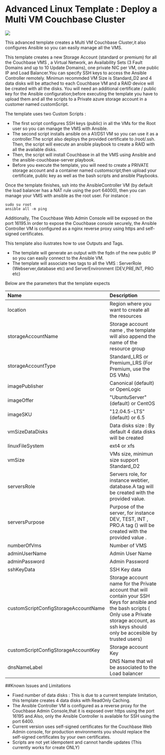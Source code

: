 # Advanced Linux Template : Deploy a Multi VM Couchbase Cluster

<a href="https://portal.azure.com/#create/Microsoft.Template/uri/https%3A%2F%2Fraw.githubusercontent.com%2FAzure%2Fazure-quickstart-templates%2Fmaster%2Fcouchbase-ansible%2Fazuredeploy.json" target="_blank">
    <img src="http://azuredeploy.net/deploybutton.png"/>
</a>


This advanced template creates a Multi VM Couchbase Cluster,it also configures Ansible so you can easily manage all the VMS. 

This template  creates a new Storage Account (standard or premium) for all the Couchbase VMS , a Virtual Network, an Availability Sets (3 Fault Domains and up to 10 Update Domains), one private NIC per VM, one public IP and Load Balancer.You can specify SSH keys to access the Ansible Controller remotely. Minimun recommded VM Size is Standard_D2 and 4 data disks will be attached to each Couchbase VM and a RAID device will be created with all the disks.
You will need an additional certificate / public key for the Ansible configuration;before executing the template you have to upload them and all the scripts to a Private azure storage account in a customer named customScript.

The template uses two Custom Scripts  :
 * The first script configures SSH keys (public) in all the VMs for the Root user so you can manage the VMS with Ansible.
 * The second script installs ansible on a A1/DS1 VM so you can use it as a controller.The script also deploys the provided certificate to /root/.ssh. Then, the script will execute an ansible playbook to create a RAID with all the available disks.
 * Then, the script will install Couchbase in all the VMS using Ansible and the ansible-couchbase-server  playbook.
 * Before you execute the template, you will need to create a PRIVATE storage account and a container named customscript;then  upload your certificate, public key as well as the bash scripts and ansible Playbooks.

 Once the template finishes, ssh into the AnsibleController VM (by default the load balancer has a NAT rule using the port 64000), then you can manage your VMS with ansible as the root user. For instance : 

```
sudo su root
ansible all -m ping
```

Additionally, The Couchbase Web Admin Console will be exposed on the port 16195.In order to expose the Couchbase console securely, the Ansible Controller VM is configured as a nginx reverse proxy using https and self-signed certificates.

This template also ilustrates how to use Outputs and Tags.
 * The template will generate an output with the fqdn of the new public IP so you can easily connect to the Ansible VM.
 * The template will associate two tags to all the VMS : ServerRole (Webserver,database etc) and ServerEnvironment (DEV,PRE,INT, PRO etc)

Below are the parameters that the template expects

| Name   | Description    |
|:--- |:---|
| location  | Region where you want to create all the resources |
| storageAccountName  | Storage account name , the template will also append the name of the resource group |
| storageAccountType  | Standard_LRS or Premium_LRS  (For Premium, use the DS VMs) |
| imagePublisher | Canonical (default) or OpenLogic |
| imageOffer | "UbuntuServer" (default) or CentOS |
| imageSKU | "12.04.5-LTS" (default) or 6.5 |
| vmSizeDataDisks  |  Data disks size : By default 4 data disks will be created |
| linuxFileSystem | ext4 or xfs |
| vmSize |VMs size, minimun size support Standard_D2 |
| serversRole | Servers role, for instance webtier, database.A tag will be created with the provided value. |
| serversPurpose | Purpose of the server, for instance DEV, TEST, INT , PRO.A tag () will be created with the provided value . |
| numberOfVms | Number of VMS |
| adminUserName | Admin User Name |
| adminPassword | Admin Password |
| sshKeyData | SSH Key data |
| customScriptConfigStorageAccountName |  Storage account name for the Private account that will contain your SSH Keys for ansible and the bash scripts ( Only use a Private storage account, as ssh keys should only be accesible by trusted users) |
| customScriptConfigStorageAccountKey | Storage account Key  |
| dnsNameLabel | DNS Name that wil be associated to the Load balancer|


##Known Issues and Limitations
- Fixed number of data disks : This is due to a current template  limitation, this template creates 4 data disks with ReadOnly Caching.
- The Ansible Controller VM is configured as a reverse proxy for the Couchbase Admin Console,that it is exposed over https using the port 16195 and.Also, only the Ansible Controller is available for SSH using the port 6400.
- Current version uses self-signed certificates for the Couchbase Web Admin console, for production environments you should replace the self-signed certificates by your own certificates.
- Scripts are not yet idempotent and cannot handle updates (This currently works for create ONLY)
